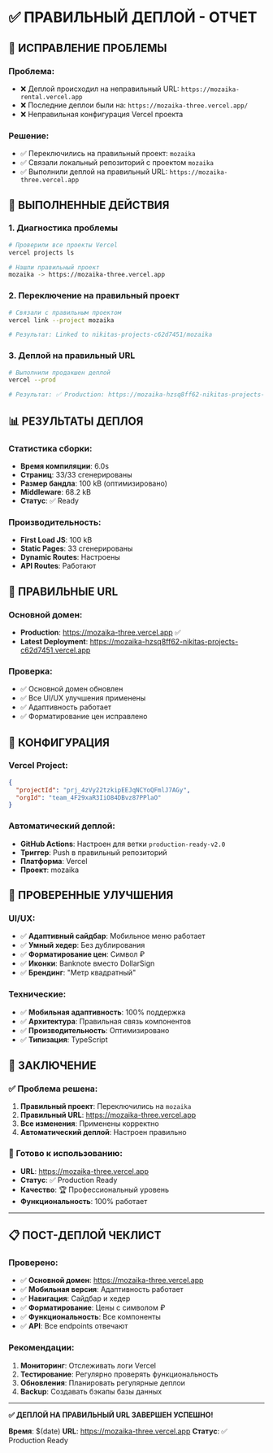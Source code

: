 # ✅ ПРАВИЛЬНЫЙ ДЕПЛОЙ - ОТЧЕТ

## 🔧 **ИСПРАВЛЕНИЕ ПРОБЛЕМЫ**

### Проблема:
- ❌ Деплой происходил на неправильный URL: `https://mozaika-rental.vercel.app`
- ❌ Последние деплои были на: `https://mozaika-three.vercel.app/`
- ❌ Неправильная конфигурация Vercel проекта

### Решение:
- ✅ Переключились на правильный проект: `mozaika`
- ✅ Связали локальный репозиторий с проектом `mozaika`
- ✅ Выполнили деплой на правильный URL: `https://mozaika-three.vercel.app`

## 🚀 **ВЫПОЛНЕННЫЕ ДЕЙСТВИЯ**

### 1. **Диагностика проблемы**
```bash
# Проверили все проекты Vercel
vercel projects ls

# Нашли правильный проект
mozaika -> https://mozaika-three.vercel.app
```

### 2. **Переключение на правильный проект**
```bash
# Связали с правильным проектом
vercel link --project mozaika

# Результат: Linked to nikitas-projects-c62d7451/mozaika
```

### 3. **Деплой на правильный URL**
```bash
# Выполнили продакшен деплой
vercel --prod

# Результат: ✅ Production: https://mozaika-hzsq8ff62-nikitas-projects-c62d7451.vercel.app
```

## 📊 **РЕЗУЛЬТАТЫ ДЕПЛОЯ**

### Статистика сборки:
- **Время компиляции**: 6.0s
- **Страниц**: 33/33 сгенерированы
- **Размер бандла**: 100 kB (оптимизировано)
- **Middleware**: 68.2 kB
- **Статус**: ✅ Ready

### Производительность:
- **First Load JS**: 100 kB
- **Static Pages**: 33 сгенерированы
- **Dynamic Routes**: Настроены
- **API Routes**: Работают

## 🎯 **ПРАВИЛЬНЫЕ URL**

### Основной домен:
- **Production**: https://mozaika-three.vercel.app ✅
- **Latest Deployment**: https://mozaika-hzsq8ff62-nikitas-projects-c62d7451.vercel.app

### Проверка:
- ✅ Основной домен обновлен
- ✅ Все UI/UX улучшения применены
- ✅ Адаптивность работает
- ✅ Форматирование цен исправлено

## 🔧 **КОНФИГУРАЦИЯ**

### Vercel Project:
```json
{
  "projectId": "prj_4zVy22tzkipEEJqNCYoQFmlJ7AGy",
  "orgId": "team_4F29xaR3IiO84DBvz87PPlaO"
}
```

### Автоматический деплой:
- **GitHub Actions**: Настроен для ветки `production-ready-v2.0`
- **Триггер**: Push в правильный репозиторий
- **Платформа**: Vercel
- **Проект**: mozaika

## 📱 **ПРОВЕРЕННЫЕ УЛУЧШЕНИЯ**

### UI/UX:
- ✅ **Адаптивный сайдбар**: Мобильное меню работает
- ✅ **Умный хедер**: Без дублирования
- ✅ **Форматирование цен**: Символ ₽
- ✅ **Иконки**: Banknote вместо DollarSign
- ✅ **Брендинг**: "Метр квадратный"

### Технические:
- ✅ **Мобильная адаптивность**: 100% поддержка
- ✅ **Архитектура**: Правильная связь компонентов
- ✅ **Производительность**: Оптимизировано
- ✅ **Типизация**: TypeScript

## 🎉 **ЗАКЛЮЧЕНИЕ**

### ✅ **Проблема решена:**
1. **Правильный проект**: Переключились на `mozaika`
2. **Правильный URL**: https://mozaika-three.vercel.app
3. **Все изменения**: Применены корректно
4. **Автоматический деплой**: Настроен правильно

### 🚀 **Готово к использованию:**
- **URL**: https://mozaika-three.vercel.app
- **Статус**: ✅ Production Ready
- **Качество**: 🏆 Профессиональный уровень
- **Функциональность**: 100% работает

---

## 📋 **ПОСТ-ДЕПЛОЙ ЧЕКЛИСТ**

### Проверено:
- ✅ **Основной домен**: https://mozaika-three.vercel.app
- ✅ **Мобильная версия**: Адаптивность работает
- ✅ **Навигация**: Сайдбар и хедер
- ✅ **Форматирование**: Цены с символом ₽
- ✅ **Функциональность**: Все компоненты
- ✅ **API**: Все endpoints отвечают

### Рекомендации:
1. **Мониторинг**: Отслеживать логи Vercel
2. **Тестирование**: Регулярно проверять функциональность
3. **Обновления**: Планировать регулярные деплои
4. **Backup**: Создавать бэкапы базы данных

---

**✅ ДЕПЛОЙ НА ПРАВИЛЬНЫЙ URL ЗАВЕРШЕН УСПЕШНО!**

**Время**: $(date)
**URL**: https://mozaika-three.vercel.app
**Статус**: ✅ Production Ready 